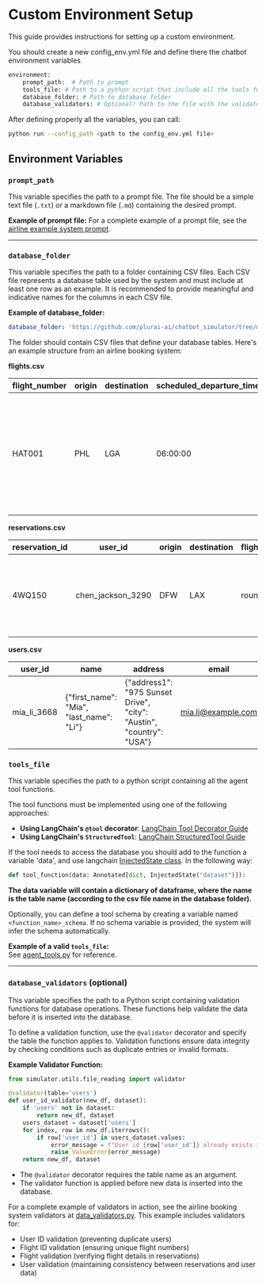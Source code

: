 # Custom Environment Setup

This guide provides instructions for setting up a custom environment.

You should create a new config_env.yml file and define there the chatbot environment variables
```python
environment:
    prompt_path:  # Path to prompt
    tools_file: # Path to a python script that include all the tools functions 
    database_folder: # Path to database folder
    database_validators: # Optional! Path to the file with the validators functions
```

After defining properly all the variables, you can call:
```bash
python run --config_path <path to the config_env.yml file>
````

## Environment Variables

### `prompt_path`
This variable specifies the path to a prompt file. The file should be a simple text file (`.txt`) or a markdown file (`.md`) containing the desired prompt.

**Example of prompt file:**
For a complete example of a prompt file, see the [airline example system prompt](https://github.com/plurai-ai/chatbot_simulator/blob/main/examples/airline/input/wiki.md).

---

### `database_folder`
This variable specifies the path to a folder containing CSV files. Each CSV file represents a database table used by the system and must include at least one row as an example. It is recommended to provide meaningful and indicative names for the columns in each CSV file.

**Example of database_folder:**
```yaml
database_folder: 'https://github.com/plurai-ai/chatbot_simulator/tree/main/examples/airline/input/data'
```

The folder should contain CSV files that define your database tables. Here's an example structure from an airline booking system:

**flights.csv**

| flight_number | origin | destination | scheduled_departure_time_est | scheduled_arrival_time_est | dates |
|--------------|---------|-------------|----------------------------|--------------------------|--------|
| HAT001 | PHL | LGA | 06:00:00 | 07:00:00 | {"2024-05-16": {"status": "available", "available_seats": {"basic_economy": 16, "economy": 10, "business": 13}, "prices": {"basic_economy": 87, "economy": 122, "business": 471}}} |

**reservations.csv**

| reservation_id | user_id | origin | destination | flight_type | cabin | flights | passengers | payment_history | created_at | total_baggages | nonfree_baggages | insurance |
|---------------|----------|---------|-------------|-------------|--------|----------|------------|-----------------|------------|----------------|------------------|-----------|
| 4WQ150 | chen_jackson_3290 | DFW | LAX | round_trip | business | [{"origin": "DFW", "destination": "LAX", "flight_number": "HAT170", "date": "2024-05-22"}] | [{"first_name": "Chen", "last_name": "Jackson", "dob": "1956-07-07"}] | [{"payment_id": "gift_card_3576581", "amount": 4986}] | 2024-05-02 03:10:19 | 5 | 0 | no |

**users.csv**

| user_id | name | address | email | dob | payment_methods | saved_passengers | membership | reservations |
|---------|------|---------|-------|-----|-----------------|------------------|------------|--------------|
| mia_li_3668 | {"first_name": "Mia", "last_name": "Li"} | {"address1": "975 Sunset Drive", "city": "Austin", "country": "USA"} | mia.li@example.com | 1990-04-05 | {"credit_card_4421486": {"source": "credit_card", "last_four": "7447"}} | [] | gold | ["NO6JO3"] |


### `tools_file`
This variable specifies the path to a python script containing all the agent tool functions. 

The tool functions must be implemented using one of the following approaches:
- **Using LangChain's `@tool` decorator**: [LangChain Tool Decorator Guide](https://python.langchain.com/docs/how_to/custom_tools/#tool-decorator)
- **Using LangChain's `StructuredTool`**: [LangChain StructuredTool Guide](https://python.langchain.com/docs/how_to/custom_tools/#structuredtool)

If the tool needs to access the database you should add to the function a variable 'data', and use langchain [InjectedState class](https://langchain-ai.github.io/langgraph/reference/prebuilt/#langgraph.prebuilt.tool_node.InjectedState). 
In the following way:
```python 
def tool_function(data: Annotated[dict, InjectedState("dataset")]):
```
**The data variable will contain a dictionary of dataframe, where the name is the table name (according to the csv file name in the database folder).**

Optionally, you can define a tool schema by creating a variable named `<function_name>_schema`. If no schema variable is provided, the system will infer the schema automatically.

**Example of a valid `tools_file`:**  
See [agent_tools.py](https://github.com/plurai-ai/chatbot_simulator/blob/main/examples/airline/input/tools/agent_tools.py) for reference.

---

### `database_validators` (optional)
This variable specifies the path to a Python script containing validation functions for database operations. These functions help validate the data before it is inserted into the database. 

To define a validation function, use the `@validator` decorator and specify the table the function applies to. Validation functions ensure data integrity by checking conditions such as duplicate entries or invalid formats.

**Example Validator Function:**

```python
from simulator.utils.file_reading import validator

@validator(table='users')
def user_id_validator(new_df, dataset):
    if 'users' not in dataset:
        return new_df, dataset
    users_dataset = dataset['users']
    for index, row in new_df.iterrows():
        if row['user_id'] in users_dataset.values:
            error_message = f"User id {row['user_id']} already exists in the users data. You should choose a different user id."
            raise ValueError(error_message)
    return new_df, dataset
```
- The `@validator` decorator requires the table name as an argument.
- The validator function is applied before new data is inserted into the database.

For a complete example of validators in action, see the airline booking system validators at [data_validators.py](https://github.com/plurai-ai/chatbot_simulator/blob/main/examples/airline/input/validators/data_validators.py). This example includes validators for:
- User ID validation (preventing duplicate users)
- Flight ID validation (ensuring unique flight numbers)
- Flight validation (verifying flight details in reservations)
- User validation (maintaining consistency between reservations and user data)